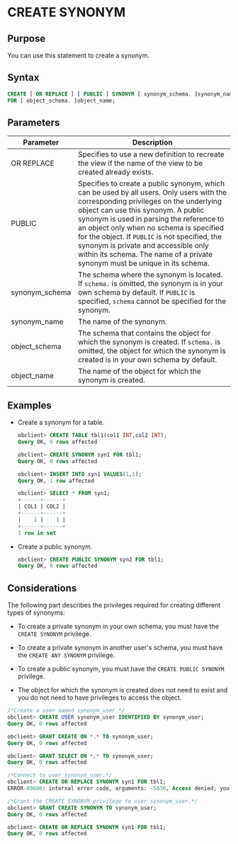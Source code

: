 # CREATE SYNONYM

## Purpose

You can use this statement to create a synonym.

## Syntax

```sql
CREATE [ OR REPLACE ] [ PUBLIC ] SYNONYM [ synonym_schema. ]synonym_name
FOR [ object_schema. ]object_name;
```

## Parameters

| Parameter | Description |
|----------------|-------------------------------------------------------------------------------------------------------------------------------------------------------------------------------------------------|
| OR REPLACE | Specifies to use a new definition to recreate the view if the name of the view to be created already exists.  |
| PUBLIC | Specifies to create a public synonym, which can be used by all users. Only users with the corresponding privileges on the underlying object can use this synonym. A public synonym is used in parsing the reference to an object only when no schema is specified for the object. If `PUBLIC` is not specified, the synonym is private and accessible only within its schema. The name of a private synonym must be unique in its schema.  |
| synonym_schema | The schema where the synonym is located. If `schema.` is omitted, the synonym is in your own schema by default. If `PUBLIC` is specified, `schema` cannot be specified for the synonym.  |
| synonym_name | The name of the synonym.  |
| object_schema | The schema that contains the object for which the synonym is created. If `schema.` is omitted, the object for which the synonym is created is in your own schema by default.  |
| object_name | The name of the object for which the synonym is created.  |

## Examples

* Create a synonym for a table.

   ```sql
   obclient> CREATE TABLE tbl1(col1 INT,col2 INT);
   Query OK, 0 rows affected

   obclient> CREATE SYNONYM syn1 FOR tbl1;
   Query OK, 0 rows affected

   obclient> INSERT INTO syn1 VALUES(1,1);
   Query OK, 1 row affected

   obclient> SELECT * FROM syn1;
   +------+------+
   | COL1 | COL2 |
   +------+------+
   |    1 |    1 |
   +------+------+
   1 row in set
   ```

* Create a public synonym.

   ```sql
   obclient> CREATE PUBLIC SYNONYM syn2 FOR tbl1;
   Query OK, 0 rows affected
   ```

## Considerations

The following part describes the privileges required for creating different types of synonyms:

* To create a private synonym in your own schema, you must have the `CREATE SYNONYM` privilege.

* To create a private synonym in another user's schema, you must have the `CREATE ANY SYNONYM` privilege.

* To create a public synonym, you must have the `CREATE PUBLIC SYNONYM` privilege.

* The object for which the synonym is created does not need to exist and you do not need to have privileges to access the object.

```sql
/*Create a user named synonym_user.*/
obclient> CREATE USER synonym_user IDENTIFIED BY synonym_user;
Query OK, 0 rows affected

obclient> GRANT CREATE ON *.* TO synonym_user;
Query OK, 0 rows affected

obclient> GRANT SELECT ON *.* TO synonym_user;
Query OK, 0 rows affected

/*Connect to user synonym_user.*/
obclient> CREATE OR REPLACE SYNONYM syn1 FOR tbl1;
ERROR-00600: internal error code, arguments: -5036, Access denied; you need (at least one of) the CREATE SYNONYM privilege(s) for this operation

/*Grant the CREATE SYNONYM privilege to user synonym_user.*/
obclient> GRANT CREATE SYNONYM TO synonym_user;
Query OK, 0 rows affected

obclient> CREATE OR REPLACE SYNONYM syn1 FOR tbl1;
Query OK, 0 rows affected
```
